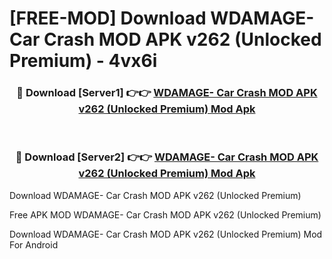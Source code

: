 # [FREE-MOD] Download WDAMAGE- Car Crash MOD APK v262 (Unlocked Premium) - 4vx6i


<div align="center">
<h3>🔴 Download [Server1] 👉👉 <a href="https://apk-comot.site?title=WDAMAGE-_Car_Crash_MOD_APK_v262_(Unlocked_Premium)">WDAMAGE- Car Crash MOD APK v262 (Unlocked Premium) Mod Apk</a></h3><br>

<h3>🔴 Download [Server2] 👉👉 <a href="https://apk-comot.site?title=WDAMAGE-_Car_Crash_MOD_APK_v262_(Unlocked_Premium)">WDAMAGE- Car Crash MOD APK v262 (Unlocked Premium) Mod Apk</a></h3>
</div>



Download WDAMAGE- Car Crash MOD APK v262 (Unlocked Premium) 

Free APK MOD WDAMAGE- Car Crash MOD APK v262 (Unlocked Premium) 

Download WDAMAGE- Car Crash MOD APK v262 (Unlocked Premium) Mod For Android
